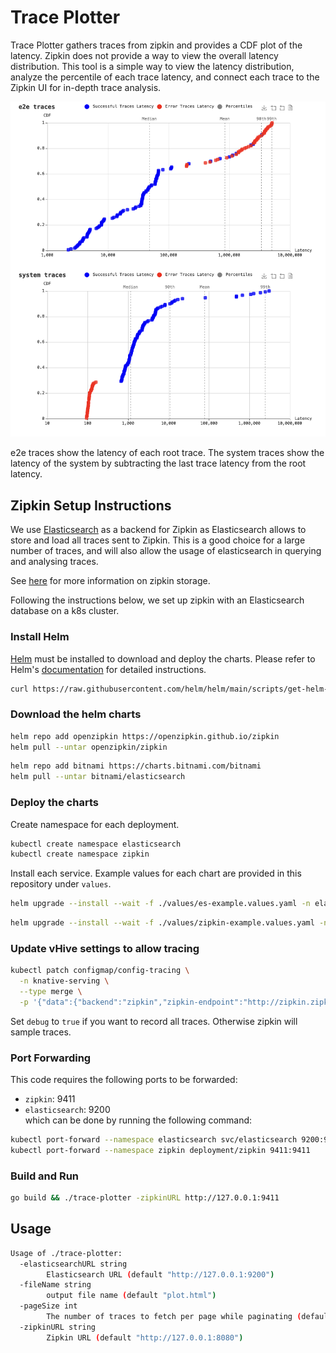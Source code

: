 # Trace Plotter
Trace Plotter gathers traces from zipkin and provides a CDF plot of the latency.
Zipkin does not provide a way to view the overall latency distribution.
This tool is a simple way to view the latency distribution, analyze the percentile of each trace latency, and connect each trace to the Zipkin UI for in-depth trace analysis.

![graph](./images/img.png)

e2e traces show the latency of each root trace.
The system traces show the latency of the system by subtracting the last trace latency from the root latency.
## Zipkin Setup Instructions
We use [Elasticsearch](https://github.com/elastic/elasticsearch) as a backend for Zipkin as Elasticsearch allows to store and load all traces sent to Zipkin. This is a good choice for a large number of traces, and will also allow the usage of elasticsearch in querying and analysing traces.

See [here](https://github.com/openzipkin/zipkin/tree/master/zipkin-server#elasticsearch-storage) for more information on zipkin storage.

Following the instructions below, we set up zipkin with an Elasticsearch database on a k8s cluster.

### Install Helm

[Helm](https://helm.sh) must be installed to download and deploy the charts.
Please refer to Helm's [documentation](https://helm.sh/docs/) for detailed instructions.

```bash
curl https://raw.githubusercontent.com/helm/helm/main/scripts/get-helm-3 | bash
```

### Download the helm charts
```bash
helm repo add openzipkin https://openzipkin.github.io/zipkin
helm pull --untar openzipkin/zipkin
```

```bash
helm repo add bitnami https://charts.bitnami.com/bitnami
helm pull --untar bitnami/elasticsearch
```

### Deploy the charts
Create namespace for each deployment.
```bash
kubectl create namespace elasticsearch
kubectl create namespace zipkin
```

Install each service. Example values for each chart are provided in this repository under `values`.

```bash
helm upgrade --install --wait -f ./values/es-example.values.yaml -n elasticsearch elasticsearch ./elasticsearch
```

```bash
helm upgrade --install --wait -f ./values/zipkin-example.values.yaml -n zipkin zipkin ./zipkin
```

### Update vHive settings to allow tracing

```bash
kubectl patch configmap/config-tracing \
  -n knative-serving \
  --type merge \
  -p '{"data":{"backend":"zipkin","zipkin-endpoint":"http://zipkin.zipkin.svc.cluster.local:9411/api/v2/spans","debug":"true"}}'
```
Set `debug` to `true` if you want to record all traces. Otherwise zipkin will sample traces.

### Port Forwarding
This code requires the following ports to be forwarded:
- `zipkin`: 9411
- `elasticsearch`: 9200  
which can be done by running the following command:
```bash
kubectl port-forward --namespace elasticsearch svc/elasticsearch 9200:9200
kubectl port-forward --namespace zipkin deployment/zipkin 9411:9411
```

### Build and Run
```bash
go build && ./trace-plotter -zipkinURL http://127.0.0.1:9411
```

## Usage
```bash
Usage of ./trace-plotter:
  -elasticsearchURL string
        Elasticsearch URL (default "http://127.0.0.1:9200")
  -fileName string
        output file name (default "plot.html")
  -pageSize int
        The number of traces to fetch per page while paginating (default 100)
  -zipkinURL string
        Zipkin URL (default "http://127.0.0.1:8080")
```
